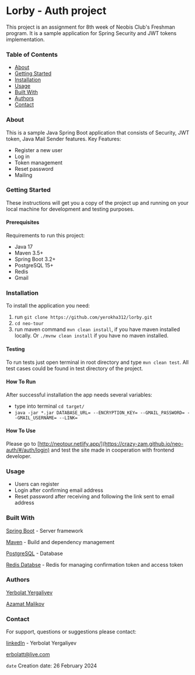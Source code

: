 # Lorby - Auth project

This project is an assignment for 8th week of Neobis Club's Freshman program.
It is a sample application for Spring Security and JWT tokens implementation.

### Table of Contents

- [About](#about)
- [Getting Started](#getting-started)
- [Installation](#installation)
- [Usage](#usage)
- [Built With](#built-with)
- [Authors](#authors)
- [Contact](#contact)


### About
This is a sample Java Spring Boot application that consists of Security, JWT token, Java Mail Sender features.
Key Features:
* Register a new user
* Log in
* Token management
* Reset password
* Mailing

### Getting Started

These instructions will get you a copy of the project up and running on your local machine for
development and testing purposes.

#### Prerequisites

Requirements to run this project:
* Java 17
* Maven 3.5+
* Spring Boot 3.2+
* PostgreSQL 15+
* Redis
* Gmail

### Installation

To install the application you need:
1. run `git clone https://github.com/yerokha312/lorby.git`
2. `cd neo-tour`
3. run maven command `mvn clean install`, if you have maven installed locally. Or `./mvnw clean install` if you have no maven installed.

#### Testing

To run tests just open terminal in root directory and type `mvn clean test`. All test cases could be found in test directory of the project.

#### How To Run

After successful installation the app needs several variables:
- type into terminal `cd target/`
- `java -jar *.jar DATABASE_URL= --ENCRYPTION_KEY=
  --GMAIL_PASSWORD= --GMAIL_USERNAME= --LINK=`

#### How To Use

Please go to [http://neotour.netlify.app/](https://crazy-zam.github.io/neo-auth/#/auth/login) and test the site made in cooperation with frontend developer.

### Usage

* Users can register
* Login after confirming email address
* Reset password after receiving and following the link sent to email address

### Built With

[Spring Boot](https://spring.io/projects/spring-boot/) - Server framework

[Maven](https://maven.apache.org) - Build and dependency management

[PostgreSQL](https://www.postgresql.org) - Database

[Redis Databse](https://redis.io) - Redis for managing confirmation token and access token

### Authors

[Yerbolat Yergaliyev](https://github.com/yerokha312)

[Azamat Malikov](https://github.com/crazy-zam)

### Contact
For support, questions or suggestions please contact:

[linkedIn](https://lnkd.in/ddpDGKY2) - Yerbolat Yergaliyev

[erbolatt@live.com](mailto:erbolatt@live.com)

`date` Creation date: 26 February 2024
